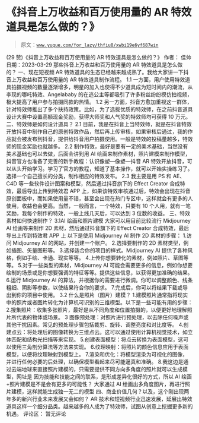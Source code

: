 # 《抖音上万收益和百万使用量的 AR 特效道具是怎么做的？》

> 原文：[`www.yuque.com/for_lazy/thfiu8/xwbi19e6yf687win`](https://www.yuque.com/for_lazy/thfiu8/xwbi19e6yf687win)

<ne-h2 id="dfb977f1" data-lake-id="dfb977f1"><ne-heading-ext><ne-heading-anchor></ne-heading-anchor><ne-heading-fold></ne-heading-fold></ne-heading-ext><ne-heading-content><ne-text id="u60a8d0a4">(29 赞)《抖音上万收益和百万使用量的 AR 特效道具是怎么做的？》</ne-text></ne-heading-content></ne-h2> <ne-p id="u8c08d030" data-lake-id="u8c08d030"><ne-text id="u3564ed45">作者： 佳帅</ne-text></ne-p> <ne-p id="u024bbfde" data-lake-id="u024bbfde"><ne-text id="u0bd8de37">日期：2023-03-29</ne-text></ne-p> <ne-p id="u20a9d9a7" data-lake-id="u20a9d9a7"><ne-text id="u4d5dbc1e">那些抖音上万收益和百万使用量的 AR 特效道具是怎么做的？</ne-text> <ne-text id="u1670ac86">一、现在短视频 AR 特效道具的生态已经越来越成熟了。我给大家讲一下抖音上万收益和百万使用量的 AR 特效道具制作流程。</ne-text> <ne-text id="u4023df48">1.1 一方面，用户使用特效道具拍摄视频的数量逐渐增多，明星的加入也使得不少道具成为短时间内的潮流，从李现的哪吒特效、Angelababy 的在逃公主等都吸引了许多粉丝纷纷模仿拍视频，极大提高了用户参与拍摄同款的热情。</ne-text> <ne-text id="u776e818e">1.2 另一方面，抖音方愈加重视这一群体，针对特效师推出了多个扶持政策。比如，为了选拔优质的特效师，在之前抖音道具设计大赛中设置高额现金奖励，获得大师奖和人气奖的特效师均可获得 10 万元。</ne-text></ne-p> <ne-p id="u68ed8943" data-lake-id="u68ed8943"><ne-text id="ua303e601">二、特效师是如何设计道具？</ne-text> <ne-text id="u563704b8">2.1 目前，我是在抖音上当特效师，就是在抖音特效开放抖音中制作自己的原创特效作品，然后再上传审核，如果审核后通过，我的作品就会被发布到抖音，提供给抖音用户拍摄使用。一般是特效的投稿量越多，特效师的现金奖励也就越多。</ne-text> <ne-text id="ue5f9f7ed">2.2 制作特效，最好是要有一定的美术基础，当然没有美术基础也可以去做，后面会讲到用 AI 绘画来制作素材，照片建模来制作模型，抖音官方也准备了完善的新手教程：认识像塑—像塑—抖音 AR 特效开放抖音，可以从头开始学习。学习了官方的教程，知道了基本操作，就可以开始实操练习了。选择一个自己擅长的分类，制作相应的特效发布。</ne-text></ne-p> <ne-p id="u0ff98ce7" data-lake-id="u0ff98ce7"><ne-text id="u80071789">2.3 我主要是用 PS 和 AE、C4D 等一些软件设计图案和模型，然后通过抖音旗下的 Effect Creator 合成特效，最后导出上传到特效君 APP 上，如果该特效审核通过后，特效会出现在抖音原创面板中，而如果使用量不错，甚至会出现在热门专区中，这样就会有更多的人使用，收益也会更高。当然，一般而言，一个特效，只要有 10 个人用，就有一笔奖励，我每个制作的特效，一般上线几天后，可以达到 3 位数的收益。</ne-text></ne-p> <ne-p id="u8765b87f" data-lake-id="u8765b87f"><ne-text id="u22ca0de4">三、特效素材如何快速制作？</ne-text> <ne-text id="ud0f44464">3.1AI 绘画和照片建模</ne-text> <ne-text id="ufbf18fc8">大家可以用目前比较流行 Midjourney AI 绘画等来制作 2D 素材，然后通过抖音旗下的 Effect Creator 合成特效，最后导出上传到特效君 APP 上</ne-text> <ne-text id="u0b42e167">以下是使用 Midjourney AI 制作 2D 素材的步骤：</ne-text> <ne-text id="u2004708a">1.访问 Midjourney AI 的网站，并创建一个账户。</ne-text> <ne-text id="uf37f4d39">2.选择要制作的 2D 素材类型，例如插图、矢量图形等。</ne-text> <ne-text id="u6e2f89ab">3.选择适合你的项目的样式。Midjourney AI 提供了各种风格，例如手绘、卡通、现实等等。</ne-text> <ne-text id="ue6b11d7f">4.上传你想要转化的素材，例如照片、草图等等。</ne-text> <ne-text id="u8fa7a62a">5.对于一些类型的素材，Midjourney AI 可能会需要更多的信息，例如你想要绘制的场景或是你想要强调的特征等等。提供这些信息，以获得更加准确的结果。</ne-text> <ne-text id="ub531fb4b">6.运行 Midjourney AI 的算法，并根据你的需要进行微调。你可以调整颜色、线条粗细、阴影等参数，以使结果符合你的要求。</ne-text> <ne-text id="u0ab3bc32">7.完成后，你可以将结果下载或导出到你的项目中使用。</ne-text></ne-p> <ne-p id="u7bf0d695" data-lake-id="u7bf0d695"><ne-text id="ue5e29a85">3.2 什么是照片（图片）建模？</ne-text> <ne-text id="u8faf6306">1.建模照片通常指将现实中的照片或者图片转化为计算机可识别的三维模型。以下是一些可能有用的步骤：</ne-text> <ne-text id="u9ee3faf7">2.搜集照片：收集多张照片，最好是从不同角度和位置拍摄的，以便更好地理解照片所代表的物体或场景。</ne-text> <ne-text id="u7d5efe4e">3 图像预处理：对照片进行预处理，以去除任何噪声或其他干扰因素。常见的预处理步骤包括裁剪、旋转、调整亮度和对比度等。</ne-text> <ne-text id="u673f64e2">4.创建点云：将处理后的图像转换为三维点云。这可以通过使用计算机视觉技术，如立体匹配和结构光扫描等来实现。</ne-text> <ne-text id="u228221a2">5.创建表面模型：将点云转换为表面模型，这可以使用三角剖分算法等方法来实现。</ne-text> <ne-text id="uf03429b4">6.纹理映射：将照片的颜色信息应用于表面模型，以便将纹理映射到模型上。</ne-text> <ne-text id="ua13d3660">7.渲染和优化：将模型渲染为可视化的图像，并进行任何必要的后处理，以确保模型看起来尽可能逼真和准确。</ne-text> <ne-text id="u87e29043">8.我这边是通过云端地球来直接照片建模的，只需要提供不同方向多角度的照片就可以生成模型，网址是</ne-text></ne-p> <ne-p id="u7d28df59" data-lake-id="u7d28df59"><ne-text id="u83c27770">因为技能和技能之间的联系，是形成差异化很好的方式，所以 AI 绘画+照片建模是不是会有更多的可能性？</ne-text> <ne-text id="u396f947e">大家通过 AI 绘画出多角度图片，再进行照片建模，这样就能生成独一无二的模型</ne-text></ne-p> <ne-p id="ua9744ca5" data-lake-id="ua9744ca5"><ne-text id="u94b69d7d">四、商业价值几何？以及，这个刚出现两年多的新兴行业未来发展又会如何？</ne-text> <ne-text id="u0f694fe5">AR 技术和短视频行业迅速发展，延展出特效道具这样一个细分品类。越来越多的人成为了特效师，试图从创意上挖掘更多新的机遇。</ne-text></ne-p> <ne-hole id="u033c9de5" data-lake-id="u033c9de5"><ne-card data-card-name="codeblock" data-card-type="block" id="aed3e74a" data-event-boundary="card"><ne-hole id="u49650b26" data-lake-id="u49650b26"><ne-card data-card-name="hr" data-card-type="block" id="vkpzv" data-event-boundary="card"><ne-p id="ube5d0de8" data-lake-id="ube5d0de8"><ne-text id="u83ae2da3">评论区：</ne-text></ne-p> <ne-p id="u94f22ad7" data-lake-id="u94f22ad7"><ne-text id="uc8d5f210">暂无评论</ne-text></ne-p></ne-card></ne-hole></ne-card></ne-hole>